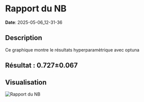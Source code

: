 # Rapport du NB
**Date**: 2025-05-06_12-31-36

## Description
Ce graphique montre le résultats hyperparamètrique avec optuna
 ## Résultat : 0.727±0.067

## Visualisation
![Rapport du NB](../../static/images/rapport_du_nb_plot.png)
